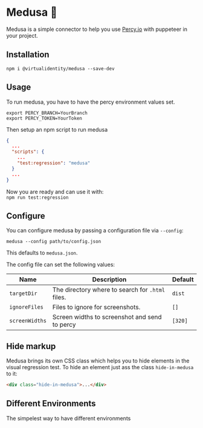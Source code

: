 # Medusa 🐍

Medusa is a simple connector to help you use [Percy.io](https://percy.io) with puppeteer in your project.

## Installation
`npm i @virtualidentity/medusa --save-dev`

## Usage
To run medusa, you have to have the percy environment values set.  
```
export PERCY_BRANCH=YourBranch
export PERCY_TOKEN=YourToken
```

Then setup an npm script to run medusa  
```json
{
  ...
  "scripts": {
    ...
    "test:regression": "medusa"
  }
  ...
}
```
Now you are ready and can use it with:  
`npm run test:regression`

## Configure
You can configure medusa by passing a configuration file via `--config`:
```
medusa --config path/to/config.json
```
This defaults to `medusa.json`.
  
The config file can set the following values:  
  
| Name           | Description                                      | Default |
|----------------|--------------------------------------------------|---------|
| `targetDir`    | The directory where to search for `.html` files. | `dist`  |
| `ignoreFiles`  | Files to ignore for screenshots.                 | `[]`    |
| `screenWidths` | Screen widths to screenshot and send to percy    | `[320]` |


## Hide markup
Medusa brings its own CSS class which helps you to hide elements in the visual regression test. To hide an element just ass the class `hide-in-medusa` to it:
```html
<div class="hide-in-medusa">...</div>
```

## Different Environments
The simpelest way to have different environments 
